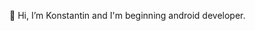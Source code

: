 👋 Hi, I’m Konstantin and I'm beginning android developer.

<!---
kpkpkpk/kpkpkpk is a ✨ special ✨ repository because its `README.md` (this file) appears on your GitHub profile.
You can click the Preview link to take a look at your changes.
--->
